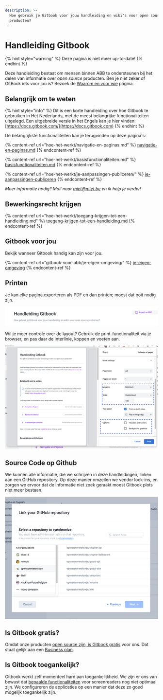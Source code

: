 ```yaml
---
description: >-
  Hoe gebruik je Gitbook voor jouw handleiding en wiki's voor open source
  producten?
---
```


# Handleiding Gitbook

{% hint style="warning" %}
Deze pagina is niet meer up-to-date!
{% endhint %}

Deze handleiding bestaat om mensen binnen ABB te ondersteunen bij het delen van informatie over _open source_ producten. Ben je niet zeker of GitBook iets voor jou is? Bezoek de [Waarom en voor wie](gitbook-voor-abb/waarom-en-voor-wie/) pagina.

## Belangrijk om te weten​

{% hint style="info" %}
Dit is een korte handleiding over hoe Gitbook te gebruiken in Het Nederlands, met de meest belangrijke functionaliteiten uitgelegd. Een uitgebreide versie in het Engels kan je hier vinden: [https://docs.gitbook.com/](https://docs.gitbook.com)
{% endhint %}

De belangrijkste functionaliteiten kan je terugvinden op deze pagina's:

{% content-ref url="hoe-het-werkt/navigatie-en-paginas.md" %}
[navigatie-en-paginas.md](hoe-het-werkt/navigatie-en-paginas.md)
{% endcontent-ref %}

{% content-ref url="hoe-het-werkt/basisfunctionaliteiten.md" %}
[basisfunctionaliteiten.md](hoe-het-werkt/basisfunctionaliteiten.md)
{% endcontent-ref %}

{% content-ref url="hoe-het-werkt/je-aanpassingen-publiceren/" %}
[je-aanpassingen-publiceren](hoe-het-werkt/je-aanpassingen-publiceren/)
{% endcontent-ref %}

_Meer informatie nodig? Mail naar_ [_miet@miet.be_](mailto:miet@miet.be) _en ik help je verder!_

## Bewerkingsrecht krijgen

{% content-ref url="hoe-het-werkt/toegang-krijgen-tot-een-handleiding.md" %}
[toegang-krijgen-tot-een-handleiding.md](hoe-het-werkt/toegang-krijgen-tot-een-handleiding.md)
{% endcontent-ref %}

## Gitbook voor jou

Bekijk wanneer Gitbook handig kan zijn voor jou.

{% content-ref url="gitbook-voor-abb/je-eigen-omgeving/" %}
[je-eigen-omgeving](gitbook-voor-abb/je-eigen-omgeving/)
{% endcontent-ref %}

## Printen

Je kan elke pagina exporteren als PDF en dan printen; moest dat ooit nodig zijn.

![Maak bovenaan rechts een PDF van deze gitbook om te printen.](<.gitbook/assets/Screenshot 2021-06-16 at 16.15.30.png>)

&#x20;Wil je meer controle over de layout? Gebruik de print-functionaliteit via je browser, en pas daar de interlinie, koppen en voeten aan.&#x20;

![Printen in chrome met aangepaste layout.](<.gitbook/assets/Screenshot 2021-06-16 at 16.17.02.png>)

## Source Code op Github

We kunnen alle informatie, die we schrijven in deze handleidingen, linken aan een GitHub repository. Op deze manier omzeilen we vendor lock-ins, en zorgen we ervoor dat de informatie niet zoek geraakt moest Gitbook plots niet meer bestaan.

![](<.gitbook/assets/Screenshot 2021-03-05 at 15.12.32.png>)

## Is Gitbook gratis?

Omdat onze producten [open source zijn, is Gitbook gratis](https://docs.gitbook.com/pricing/plans) voor ons. Dat staat gelijk aan een [Business plan](https://docs.gitbook.com/pricing/plans#business-plan).

## Is Gitbook toegankelijk?

Gitbook werkt zelf momenteel hard aan toegankelijkheid. We zijn er ons van bewust dat [bepaalde functionaliteiten](https://www.w3.org/TR/WCAG21/) voor screenreaders nog niet optimaal zijn. We configureren de applicaties op een manier dat deze zo goed mogelijk toegankelijk zijn.
